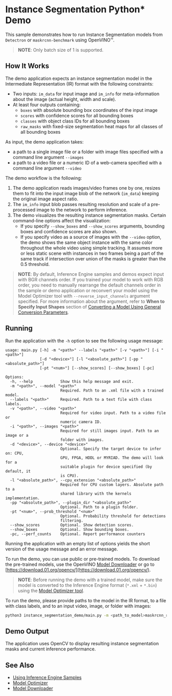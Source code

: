 # Instance Segmentation Python* Demo

This sample demonstrates how to run Instance Segmentation models from `Detectron` or `maskrcnn-benchmark` using OpenVINO&trade;.

> **NOTE**: Only batch size of 1 is supported.

## How It Works

The demo application expects an instance segmentation model in the Intermediate Representation (IR) format with the following constraints:

* Two inputs: `im_data` for input image and `im_info` for meta-information about the image (actual height, width and scale).
* At least four outputs containing:   
    * `boxes` with absolute bounding box coordinates of the input image   
    * `scores` with confidence scores for all bounding boxes  
    * `classes` with object class IDs for all bounding boxes   
    * `raw_masks` with fixed-size segmentation heat maps for all classes of all bounding boxes

As input, the demo application takes:
* a path to a single image file or a folder with image files specified with a command line argument `--images`
* a path to a video file or a numeric ID of a web-camera specified with a command line argument `--video`

The demo workflow is the following:

1. The demo application reads images/video frames one by one, resizes them to fit into the input image blob of the network (`im_data`) keeping the original image aspect ratio.
2. The `im_info` input blob passes resulting resolution and scale of a pre-processed image to the network to perform inference.
3. The demo visualizes the resulting instance segmentation masks. Certain command-line options affect the visualization:
    * If you specify `--show_boxes` and `--show_scores` arguments, bounding boxes and confidence scores are also shown.
    * If you specify video as a source of images with the `--video` option, the demo shows the same object instance with the same color throughout the whole video using simple tracking. It assumes more or less static scene with instances in two frames being a part of the same track if intersection over union of the masks is greater than the 0.5 threshold.

> **NOTE**: By default, Inference Engine samples and demos expect input with BGR channels order. If you trained your model to work with RGB order, you need to manually rearrange the default channels order in the sample or demo application or reconvert your model using the Model Optimizer tool with `--reverse_input_channels` argument specified. For more information about the argument, refer to **When to Specify Input Shapes** section of [Converting a Model Using General Conversion Parameters](./docs/MO_DG/prepare_model/convert_model/Converting_Model_General.md).

## Running

Run the application with the `-h` option to see the following usage message:

```
usage: main.py [-h] -m "<path>" --labels "<path>" [-v "<path>"] [-i "<path>"]
               [-d "<device>"] [-l "<absolute_path>"] [-pp "<absolute_path>"]
               [-pt "<num>"] [--show_scores] [--show_boxes] [-pc]

Options:
  -h, --help            Show this help message and exit.
  -m "<path>", --model "<path>"
                        Required. Path to an .xml file with a trained model.
  --labels "<path>"     Required. Path to a text file with class labels.
  -v "<path>", --video "<path>"
                        Required for video input. Path to a video file or
                        numeric camera ID.
  -i "<path>", --images "<path>"
                        Required for still images input. Path to an image or a
                        folder with images.
  -d "<device>", --device "<device>"
                        Optional. Specify the target device to infer on: CPU,
                        GPU, FPGA, HDDL or MYRIAD. The demo will look for a
                        suitable plugin for device specified (by default, it
                        is CPU).
  -l "<absolute_path>", --cpu_extension "<absolute_path>"
                        Required for CPU custom layers. Absolute path to a
                        shared library with the kernels implementation.
  -pp "<absolute_path>", --plugin_dir "<absolute_path>"
                        Optional. Path to a plugin folder.
  -pt "<num>", --prob_threshold "<num>"
                        Optional. Probability threshold for detections
                        filtering.
  --show_scores         Optional. Show detection scores.
  --show_boxes          Optional. Show bounding boxes.
  -pc, --perf_counts    Optional. Report performance counters
```

Running the application with an empty list of options yields the short version of the usage message and an error message.

To run the demo, you can use public or pre-trained models. To download the pre-trained models, use the OpenVINO [Model Downloader](https://github.com/opencv/open_model_zoo/tree/2018/model_downloader) or go to [https://download.01.org/opencv/](https://download.01.org/opencv/).

> **NOTE**: Before running the demo with a trained model, make sure the model is converted to the Inference Engine format (`*.xml` + `*.bin`) using the [Model Optimizer tool](./docs/MO_DG/Deep_Learning_Model_Optimizer_DevGuide.md).

To run the demo, please provide paths to the model in the IR format, to a file with class labels, and to an input video, image, or folder with images:
```bash
python3 instance_segmentation_demo/main.py -m <path_to_model>maskrcnn_r50_fpn_2x.xml --label instance_segmentation_demo/coco_labels.txt --video 0
```

## Demo Output

The application uses OpenCV to display resulting instance segmentation masks and current inference performance.

## See Also
* [Using Inference Engine Samples](./docs/IE_DG/Samples_Overview.md)
* [Model Optimizer](./docs/MO_DG/Deep_Learning_Model_Optimizer_DevGuide.md)
* [Model Downloader](https://github.com/opencv/open_model_zoo/tree/2018/model_downloader)
